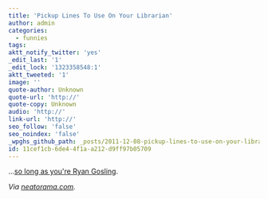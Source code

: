```yaml
---
title: 'Pickup Lines To Use On Your Librarian'
author: admin
categories:
  - funnies
tags: 
aktt_notify_twitter: 'yes'
_edit_last: '1'
_edit_lock: '1323358548:1'
aktt_tweeted: '1'
image: ''
quote-author: Unknown
quote-url: 'http://'
quote-copy: Unknown
audio: 'http://'
link-url: 'http://'
seo_follow: 'false'
seo_noindex: 'false'
_wpghs_github_path: _posts/2011-12-08-pickup-lines-to-use-on-your-librarian.md
id: 11cef1cb-6de4-4f1a-a212-d9ff97b05709
---
```

<p>...<a href="http://librarianheygirl.tumblr.com/post/13783708641">so long as you're Ryan Gosling</a>.</p>
<p><em>Via <a href="http://www.neatorama.com/2011/12/07/library-patron-pick-up-lines/">neatorama.com</a>.</em></p>
